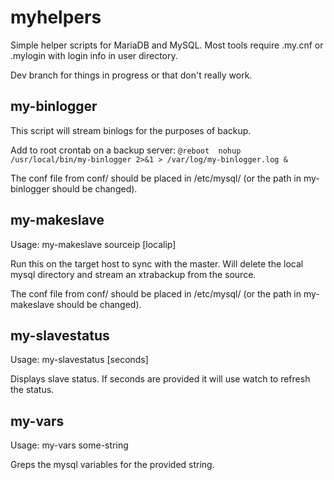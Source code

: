 # myhelpers

Simple helper scripts for MariaDB and MySQL. Most tools require .my.cnf or .mylogin with login info in user directory.

Dev branch for things in progress or that don't really work.

## my-binlogger

This script will stream binlogs for the purposes of backup.

Add to root crontab on a backup server: 
```@reboot	nohup /usr/local/bin/my-binlogger 2>&1 > /var/log/my-binlogger.log &```

The conf file from conf/ should be placed in /etc/mysql/ (or the path in my-binlogger should be changed).

## my-makeslave

Usage: my-makeslave sourceip [localip]

Run this on the target host to sync with the master. Will delete the local mysql directory and stream an xtrabackup from the source.

The conf file from conf/ should be placed in /etc/mysql/ (or the path in my-makeslave should be changed).

## my-slavestatus

Usage: my-slavestatus [seconds]

Displays slave status. If seconds are provided it will use watch to refresh the status.

## my-vars

Usage: my-vars some-string

Greps the mysql variables for the provided string.

